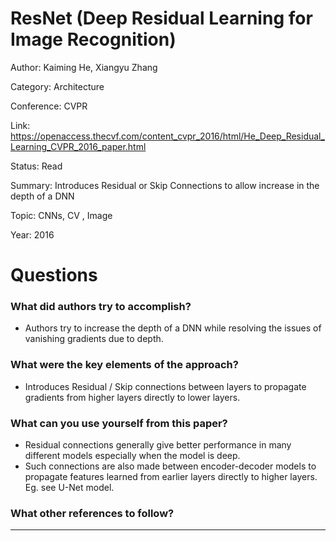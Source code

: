 # ResNet (Deep Residual Learning for Image Recognition)
Author: Kaiming He, Xiangyu Zhang

Category: Architecture

Conference: CVPR

Link: https://openaccess.thecvf.com/content_cvpr_2016/html/He_Deep_Residual_Learning_CVPR_2016_paper.html

Status: Read

Summary: Introduces Residual or Skip Connections to allow increase in the depth of a DNN

Topic: CNNs, CV , Image 

Year: 2016

# Questions

### What did authors try to accomplish?

- Authors try to increase the depth of a DNN while resolving the issues of vanishing gradients due to depth.

### What were the key elements of the approach?

- Introduces Residual / Skip connections between layers to propagate gradients from higher layers directly to lower layers.

### What can you use yourself from this paper?

- Residual connections generally give better performance in many different models especially when the model is deep.
- Such connections are also made between encoder-decoder models to propagate features learned from earlier layers directly to higher layers. Eg. see U-Net model.

### What other references to follow?

---
